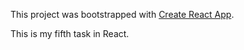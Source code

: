 This project was bootstrapped with [Create React App](https://github.com/facebook/create-react-app).

This is my fifth task in React.